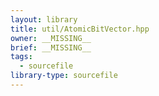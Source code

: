 ```yaml
---
layout: library
title: util/AtomicBitVector.hpp
owner: __MISSING__
brief: __MISSING__
tags:
  - sourcefile
library-type: sourcefile
---
```

